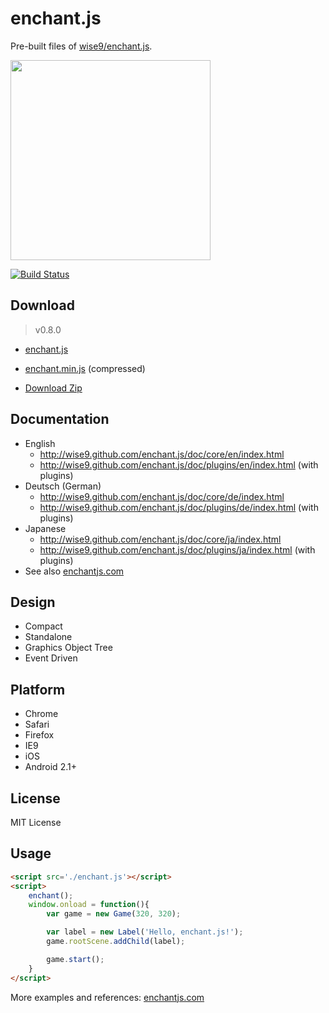 enchant.js
==========

Pre-built files of [wise9/enchant.js](https://github.com/wise9/enchant.js).

<img src="http://github.com/wise9/enchant.js/raw/master/enchant.png" width="320" height="320">

[![Build Status](https://secure.travis-ci.org/wise9/enchant.js.png)](https://travis-ci.org/wise9/enchant.js)

Download
--------
> v0.8.0

- [enchant.js](https://raw.github.com/uei/enchant.js-builds/master/build/enchant.js)
- [enchant.min.js](https://raw.github.com/uei/enchant.js-builds/master/build/enchant.min.js) (compressed)

- [Download Zip](https://github.com/wise9/enchant.js/archive/master.zip)

Documentation
-------------

- English
    - <http://wise9.github.com/enchant.js/doc/core/en/index.html>
    - <http://wise9.github.com/enchant.js/doc/plugins/en/index.html> (with plugins)
- Deutsch (German)
    - <http://wise9.github.com/enchant.js/doc/core/de/index.html>
    - <http://wise9.github.com/enchant.js/doc/plugins/de/index.html> (with plugins)
- Japanese
    - <http://wise9.github.com/enchant.js/doc/core/ja/index.html>
    - <http://wise9.github.com/enchant.js/doc/plugins/ja/index.html> (with plugins)
- See also [enchantjs.com](http://enchantjs.com)

Design
------

- Compact
- Standalone
- Graphics Object Tree
- Event Driven

Platform
--------

- Chrome
- Safari
- Firefox
- IE9
- iOS
- Android 2.1+

License
-------

MIT License

Usage
-----
```html
<script src='./enchant.js'></script>
<script>
    enchant();
    window.onload = function(){
        var game = new Game(320, 320);

        var label = new Label('Hello, enchant.js!');
        game.rootScene.addChild(label);

        game.start();
    }
</script>
```

More examples and references: [enchantjs.com](http://enchantjs.com)

